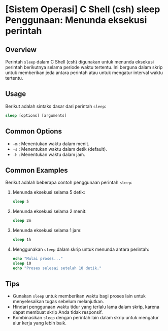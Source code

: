 # [Sistem Operasi] C Shell (csh) sleep Penggunaan: Menunda eksekusi perintah

## Overview
Perintah `sleep` dalam C Shell (csh) digunakan untuk menunda eksekusi perintah berikutnya selama periode waktu tertentu. Ini berguna dalam skrip untuk memberikan jeda antara perintah atau untuk mengatur interval waktu tertentu.

## Usage
Berikut adalah sintaks dasar dari perintah `sleep`:

```csh
sleep [options] [arguments]
```

## Common Options
- `-m` : Menentukan waktu dalam menit.
- `-s` : Menentukan waktu dalam detik (default).
- `-h` : Menentukan waktu dalam jam.

## Common Examples
Berikut adalah beberapa contoh penggunaan perintah `sleep`:

1. Menunda eksekusi selama 5 detik:
   ```csh
   sleep 5
   ```

2. Menunda eksekusi selama 2 menit:
   ```csh
   sleep 2m
   ```

3. Menunda eksekusi selama 1 jam:
   ```csh
   sleep 1h
   ```

4. Menggunakan `sleep` dalam skrip untuk menunda antara perintah:
   ```csh
   echo "Mulai proses..."
   sleep 10
   echo "Proses selesai setelah 10 detik."
   ```

## Tips
- Gunakan `sleep` untuk memberikan waktu bagi proses lain untuk menyelesaikan tugas sebelum melanjutkan.
- Hindari penggunaan waktu tidur yang terlalu lama dalam skrip, karena dapat membuat skrip Anda tidak responsif.
- Kombinasikan `sleep` dengan perintah lain dalam skrip untuk mengatur alur kerja yang lebih baik.